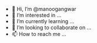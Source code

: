 - 👋 Hi, I’m @manoogangwar
- 👀 I’m interested in ...
- 🌱 I’m currently learning ...
- 💞️ I’m looking to collaborate on ...
- 📫 How to reach me ...

<!---
manoogangwar/manoogangwar is a ✨ special ✨ repository because its `README.md` (this file) appears on your GitHub profile.
You can click the Preview link to take a look at your changes.
--->
